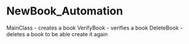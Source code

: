 # NewBook_Automation
MainClass - creates a book
VerifyBook - verifies a book
DeleteBook - deletes a book to be able create it again
